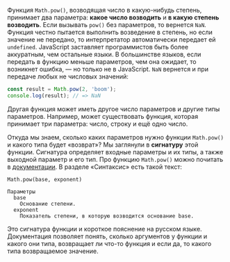 
Функция `Math.pow()`, возводящая число в какую-нибудь степень, принимает два параметра: **какое число возводить** и **в какую степень возводить**. Если вызывать `pow()` без параметров, то вернется `NaN`. Функция честно пытается выполнить возведение в степень, но если значение не передано, то интерпретатор автоматически передает ей `undefined`. JavaScript заставляет программистов быть более аккуратным, чем остальные языки. В большинстве языков, если передать в функцию меньше параметров, чем она ожидает, то возникнет ошибка, — но только не в JavaScript. `NaN` вернется и при передаче любых не числовых значений:

```javascript
const result = Math.pow(2, 'boom');
console.log(result); // => NaN
```

Другая функция может иметь другое число параметров и другие типы параметров. Например, может существовать функция, которая принимает три параметра: число, строку и ещё одно число.

Откуда мы знаем, сколько каких параметров нужно функции `Math.pow()` и какого типа будет «возврат»? Мы заглянули в **сигнатуру** этой функции. Сигнатура определяет входные параметры и их типы, а также выходной параметр и его тип. Про функцию `Math.pow()` можно почитать в [документации](https://developer.mozilla.org/ru/docs/Web/JavaScript/Reference/Global_Objects/Math/pow). В разделе «Синтаксис» есть такой текст:

```
Math.pow(base, exponent)

Параметры
  base
    Основание степени.
  exponent
    Показатель степени, в которую возводится основание base.
```

Это сигнатура функции и короткое пояснение на русском языке. Документация позволяет понять, сколько аргументов у функции и какого они типа, возвращает ли что-то функция и если да, то какого типа возвращаемое значение.
